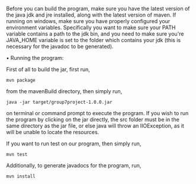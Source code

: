 Before you can build the program, make sure you have the latest version of the java jdk and jre installed, along with the latest version of maven. If running on windows, make sure you have properly configured your environment variables.
Specifically you want to make sure your PATH variable contains a path to the jdk bin, and you need to make sure you're JAVA_HOME variable is set to the folder which contains your jdk (this is necessary for the javadoc to be generated).

• Running the program:

First of all to build the jar, first run,

    mvn package
    
from the mavenBuild directory, then simply run,

	java -jar target/group7project-1.0.0.jar
	
on terminal or command prompt to execute the program. If you wish to run the program by clicking on the jar directly, the src folder must be in the same directory as the jar file, or else java will throw an IIOException, as it will be unable to locate the resources.

If you want to run test on our program, then simply run,

    mvn test
    
Additionally, to generate javadocs for the program, run,

    mvn install

